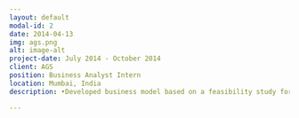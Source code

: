 ```yaml
---
layout: default
modal-id: 2
date: 2014-04-13
img: ags.png
alt: image-alt
project-date: July 2014 - October 2014
client: AGS
position: Business Analyst Intern
location: Mumbai, India
description: •Developed business model based on a feasibility study for the White Label ATM (WLA) Project 

---
```


